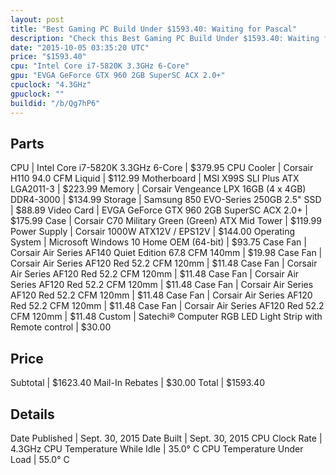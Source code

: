 ```yaml
---
layout: post
title: "Best Gaming PC Build Under $1593.40: Waiting for Pascal"
description: "Check this Best Gaming PC Build Under $1593.40: Waiting for Pascal. CPU: Intel Core i7-5820K 3.3GHz 6-Core, CPU Cooler: Corsair H110 94.0 CFM Liquid, Motherboard: MSI X99S"
date: "2015-10-05 03:35:20 UTC"
price: "$1593.40"
cpu: "Intel Core i7-5820K 3.3GHz 6-Core"
gpu: "EVGA GeForce GTX 960 2GB SuperSC ACX 2.0+"
cpuclock: "4.3GHz"
gpuclock: ""
buildid: "/b/Qg7hP6"
---
```


## Parts

CPU | Intel Core i7-5820K 3.3GHz 6-Core | $379.95
CPU Cooler | Corsair H110 94.0 CFM Liquid | $112.99
Motherboard | MSI X99S SLI Plus ATX LGA2011-3 | $223.99
Memory | Corsair Vengeance LPX 16GB (4 x 4GB) DDR4-3000 | $134.99
Storage | Samsung 850 EVO-Series 250GB 2.5" SSD | $88.89
Video Card | EVGA GeForce GTX 960 2GB SuperSC ACX 2.0+ | $175.99
Case | Corsair C70 Military Green (Green) ATX Mid Tower | $119.99
Power Supply | Corsair 1000W ATX12V / EPS12V | $144.00
Operating System | Microsoft Windows 10 Home OEM (64-bit) | $93.75
Case Fan | Corsair Air Series AF140 Quiet Edition 67.8 CFM 140mm | $19.98
Case Fan | Corsair Air Series AF120 Red 52.2 CFM 120mm | $11.48
Case Fan | Corsair Air Series AF120 Red 52.2 CFM 120mm | $11.48
Case Fan | Corsair Air Series AF120 Red 52.2 CFM 120mm | $11.48
Case Fan | Corsair Air Series AF120 Red 52.2 CFM 120mm | $11.48
Case Fan | Corsair Air Series AF120 Red 52.2 CFM 120mm | $11.48
Case Fan | Corsair Air Series AF120 Red 52.2 CFM 120mm | $11.48
Custom | Satechi® Computer RGB LED Light Strip with Remote control | $30.00

## Price

Subtotal | $1623.40
Mail-In Rebates | $30.00
Total | $1593.40

## Details

Date Published | Sept. 30, 2015
Date Built | Sept. 30, 2015
CPU Clock Rate | 4.3GHz
CPU Temperature While Idle | 35.0° C
CPU Temperature Under Load | 55.0° C